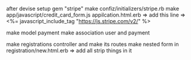 <!-- Step 1: -->

after devise setup
gem "stripe"
make confiz/initializers/stripe.rb
make app/javascript/credit_card_form.js
appilcation.html.erb => add this line =>  <%= javascript_include_tag "https://js.stripe.com/v2/" %>

<!-- Step 2: -->
make model payment 
make association user and payment

<!-- Step 3: -->
make registrations controller and make its routes
make nested form in registration/new.html.erb  => add all strip things in it


